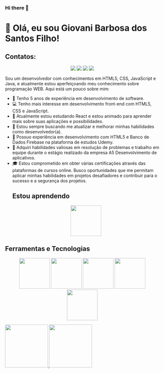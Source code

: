 ### Hi there 👋


# 👋 Olá, eu sou Giovani Barbosa dos Santos Filho!
## Contatos:
<div>

  <p align="center">
<a href="https://www.instagram.com/giovani.pilo/" target="_blank"><img src="https://img.shields.io/badge/-Instagram-%23E4405F?style=for-the-badge&logo=instagram&logoColor=white" target="_blank"></a>
<a href="https://api.whatsapp.com/send?phone=5564999447268" target="_blank"><img src="https://img.shields.io/badge/WhatsApp-25D366?style=for-the-badge&logo=whatsapp&logoColor=white" target="_blank"></a>
<a href = "mailto:jovanim-pdr@hotmail.com"><img src="https://img.shields.io/badge/Gmail-D14836?style=for-the-badge&logo=gmail&logoColor=white" target="_blank"></a>
<a href="https://www.linkedin.com/in/giovani-filho-b32213198/" target="_blank"><img src="https://img.shields.io/badge/-LinkedIn-%230077B5?style=for-the-badge&logo=linkedin&logoColor=white" target="_blank"></a>   
</div>
  </p>

Sou um desenvolvedor com conhecimentos em HTML5, CSS, JavaScript e Java, e atualmente estou aperfeiçoando meu conhecimento sobre programação WEB. Aqui está um pouco sobre mim:

- 🚀 Tenho 5 anos de experiência em desenvolvimento de software.
- 💻 Tenho mais interesse em desenvolvimento front-end com HTML5, CSS e JavaScript.
- 🐍 Atualmente estou estudando React e estou animado para aprender mais sobre suas aplicações e possibilidades.
- 🌟 Estou sempre buscando me atualizar e melhorar minhas habilidades como desenvolvedor(a).
- 🏢 Possuo experiência em desenvolvimento com HTML5 e Banco de Dados Firebase na plataforma de estudos Udemy. 
- 🤖 Adquiri habilidades valiosas em resolução de problemas e trabalho em equipe durante o estágio realizado da empresa A5 Desenvolvimento de aplicativos.
- 🎓 Estou comprometido em obter várias certificações através das plataformas de cursos online. Busco oportunidades que me permitam aplicar minhas habilidades em projetos desafiadores e contribuir para o sucesso e a segurança dos projetos.
  ## Estou aprendendo
  <p align="center">
            <img  height="100em" src="https://cdn.jsdelivr.net/gh/devicons/devicon/icons/react/react-original.svg" />
      </p>    
 <div>

## Ferramentas e Tecnologias
<p align="center">
  <img  height="100em" src="https://cdn.jsdelivr.net/gh/devicons/devicon/icons/html5/html5-original.svg" />
  <img  height="100em" src="https://cdn.jsdelivr.net/gh/devicons/devicon/icons/androidstudio/androidstudio-original.svg" />
  <img  height="100em" src="https://cdn.jsdelivr.net/gh/devicons/devicon/icons/java/java-original.svg" />
  <img  height="100em" src="https://img.shields.io/badge/JavaScript-%23F7DF1E.svg?logo=javascript&logoColor=white&style=for-the-badge" />
  <img  height="100em" src="https://cdn.jsdelivr.net/gh/devicons/devicon/icons/css3/css3-original.svg" />
       
</p>
<a href="https://github.com/a1a596">
<img height="140em" src="https://github-readme-stats.vercel.app/api/top-langs/?username=a1a596&layout=compact&langs_count=7&theme=dracula"/>
<img height="140em" src="https://github-readme-stats.vercel.app/api?username=a1a596&show_icons=true&theme=dracula&include_all_commits=true&count_private=true"/>
</div>
<!-- Fim do README.md -->
